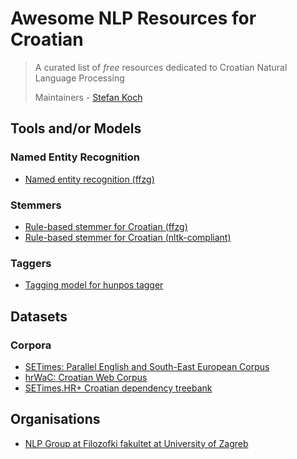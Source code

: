 # Awesome NLP Resources for Croatian

> A curated list of *free* resources dedicated to Croatian
> Natural Language Processing
>
> Maintainers - [Stefan Koch](https://github.com/aufziehvogel)

## Tools and/or Models

### Named Entity Recognition

- [Named entity recognition (ffzg)](http://nlp.ffzg.hr/resources/models/ner/)

### Stemmers

- [Rule-based stemmer for Croatian (ffzg)](http://nlp.ffzg.hr/resources/tools/stemmer-for-croatian/)
- [Rule-based stemmer for Croatian (nltk-compliant)](https://eliteinformatiker.de/2015/05/15/rewriting-university-of-zagrebs-croatian-stemmer-to-a-nltk-compliant-class)

### Taggers

- [Tagging model for hunpos tagger](http://nlp.ffzg.hr/resources/models/tagging/)


## Datasets

### Corpora

- [SETimes: Parallel English and South-East European Corpus](http://nlp.ffzg.hr/resources/corpora/setimes/)
- [hrWaC: Croatian Web Corpus](http://nlp.ffzg.hr/resources/corpora/hrwac/)
- [SETimes.HR+ Croatian dependency treebank](https://github.com/ffnlp/sethr)

## Organisations

- [NLP Group at Filozofki fakultet at University of Zagreb](http://nlp.ffzg.hr/)
